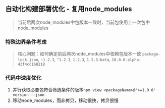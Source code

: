 ## 自动化构建部署优化 - 复用node_modules
> 当前后两次node_modules中包版本一致时，当前包使用上一次包中node_modules

### 特殊边界条件考虑
> 核心问题：如何确定前后两次node_modules中依赖包版本一致
`package-lock.json`, `~1.2.3`, `^1.2.3`, `1.2.3`, `1.2.3-beta`, `18.0.0-alpha-43f4cc160218`


### 代码中速度优化
1. 并行获取必要包符合筛选条件的版本`npm view <packageName>@'>=1.0.0' version --json`
2. 移动node_modules，而非拷贝，移动很快，拷贝很慢


